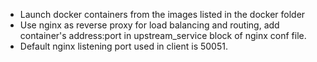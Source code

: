 * Launch docker containers from the images listed in the docker folder
* Use nginx as reverse proxy for load balancing and routing, add container's address:port in upstream_service block of nginx conf file.
* Default nginx listening port used in client is 50051.
